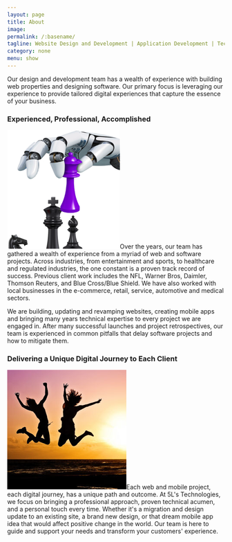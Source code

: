 ```yaml
---
layout: page
title: About
image: 
permalink: /:basename/
tagline: Website Design and Development | Application Development | Technical Consultation
category: none
menu: show
---
```



Our design and development team has a wealth of experience with building web properties and designing software. Our primary focus is leveraging our experience to provide tailored digital experiences that capture the essence of your business.

<h3 class="major">Experienced, Professional, Accomplished</h3>

<p><span class="image left"><img class="ico-white-bkg" src="../images/robot-hand-chess.png" alt="" /></span>Over the years, our team has gathered a wealth of experience from a myriad of web and software projects. Across industries, from entertainment and sports, to healthcare and regulated industries, the one constant is a proven track record of success. Previous client work includes the NFL, Warner Bros, Daimler, Thomson Reuters, and Blue Cross/Blue Shield. We have also worked with local businesses in the e-commerce, retail, service, automotive and medical sectors. </p>

<p>We are building, updating and revamping websites, creating mobile apps and bringing many years technical expertise to every project we are engaged in. After many successful launches and project retrospectives, our team is experienced in common pitfalls that delay software projects and how to mitigate them.</p>

<h3 class="major">Delivering a Unique Digital Journey to Each Client</h3>

<p><span class="image right"><img src="../images/success-excited-276.jpeg" alt="" /></span>Each web and mobile project, each digital journey, has a unique path and outcome. At 5L's Technologies, we focus on bringing a professional approach, proven technical acumen, and a personal touch every time. Whether it's a migration and design update to an existing site, a brand new design, or that dream mobile app idea that would affect positive change in the world. Our team is here to guide and support your needs and transform your customers' experience. </p>
